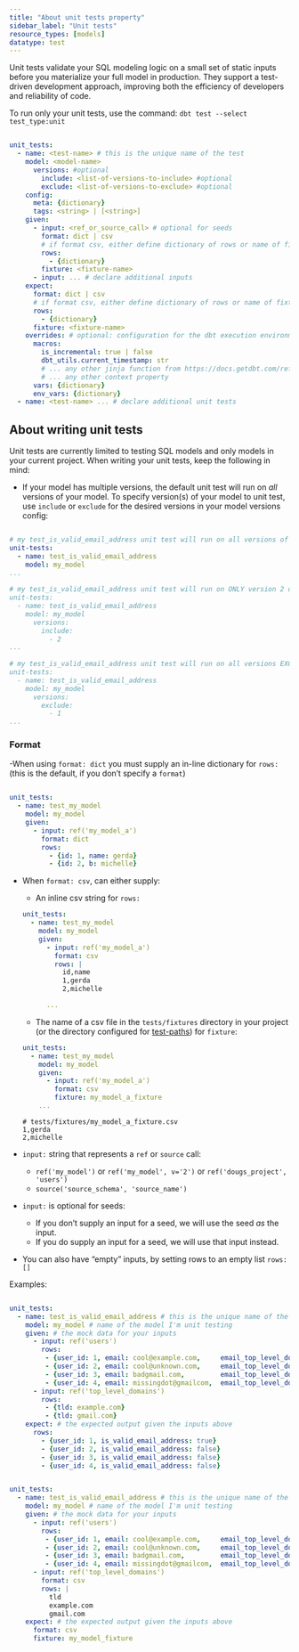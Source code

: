 ```yaml
---
title: "About unit tests property"
sidebar_label: "Unit tests"
resource_types: [models]
datatype: test
---
```



Unit tests validate your SQL modeling logic on a small set of static inputs before you materialize your full model in production. They support a test-driven development approach, improving both the efficiency of developers and reliability of code.

To run only your unit tests, use the command:
`dbt test --select test_type:unit`

<file name='dbt_project.yml'>

```yml

unit_tests:
  - name: <test-name> # this is the unique name of the test
    model: <model-name> 
      versions: #optional
        include: <list-of-versions-to-include> #optional
        exclude: <list-of-versions-to-exclude> #optional
    config: 
      meta: {dictionary}
      tags: <string> | [<string>]
    given:
      - input: <ref_or_source_call> # optional for seeds
        format: dict | csv
        # if format csv, either define dictionary of rows or name of fixture
        rows:
          - {dictionary}
        fixture: <fixture-name>
      - input: ... # declare additional inputs
    expect:
      format: dict | csv
      # if format csv, either define dictionary of rows or name of fixture
      rows: 
        - {dictionary}
      fixture: <fixture-name>
    overrides: # optional: configuration for the dbt execution environment
      macros:
        is_incremental: true | false
        dbt_utils.current_timestamp: str
        # ... any other jinja function from https://docs.getdbt.com/reference/dbt-jinja-functions
        # ... any other context property
      vars: {dictionary}
      env_vars: {dictionary}
  - name: <test-name> ... # declare additional unit tests

  ```

</file>


## About writing unit tests

Unit tests are currently limited to testing SQL models and only models in your current project. When writing your unit tests, keep the following in mind:
- If your model has multiple versions, the default unit test will run on *all* versions of your model. To specify version(s) of your model to unit test, use `include` or `exclude` for the desired versions in your model versions config:

```yaml

# my test_is_valid_email_address unit test will run on all versions of my_model
unit-tests:
  - name: test_is_valid_email_address
    model: my_model
...
            
# my test_is_valid_email_address unit test will run on ONLY version 2 of my_model
unit-tests:
  - name: test_is_valid_email_address 
    model: my_model 
      versions:
        include: 
          - 2
...
            
# my test_is_valid_email_address unit test will run on all versions EXCEPT 1 of my_model
unit-tests:
  - name: test_is_valid_email_address
    model: my_model 
      versions:
        exclude: 
          - 1
...

```

### Format

-When using `format: dict` you must supply an in-line dictionary for `rows:` (this is the default, if you don’t specify a `format`)
    
```yml

unit_tests:
  - name: test_my_model
    model: my_model
    given:
      - input: ref('my_model_a')
        format: dict
        rows:
          - {id: 1, name: gerda}
          - {id: 2, b: michelle}    

```

- When `format: csv`, can either supply:
  - An inline csv string for `rows:`
        
  ```yaml
  unit_tests:
    - name: test_my_model
      model: my_model
      given:
        - input: ref('my_model_a')
          format: csv
          rows: |
            id,name
            1,gerda
            2,michelle

        ...
    ```

        
    - The name of a csv file in the `tests/fixtures` directory in your project (or the directory configured for [test-paths](https://docs.getdbt.com/reference/project-configs/test-paths)) for `fixture`:
        
    ```yaml
    unit_tests:
      - name: test_my_model
        model: my_model
        given:
          - input: ref('my_model_a')
            format: csv
            fixture: my_model_a_fixture
        ...
    ```
        
    ```csv
    # tests/fixtures/my_model_a_fixture.csv
    1,gerda
    2,michelle
    ```
        
- `input:` string that represents a `ref` or `source` call:
    - `ref('my_model')` or `ref('my_model', v='2')` or `ref('dougs_project', 'users')`
    - `source('source_schema', 'source_name')`
- `input:` is optional for seeds:
    - If you don’t supply an input for a seed, we will use the seed *as* the input.
    - If you do supply an input for a seed, we will use that input instead.
- You can also have “empty” inputs, by setting rows to an empty list `rows: []`

Examples:
```yml

unit_tests:
  - name: test_is_valid_email_address # this is the unique name of the test
    model: my_model # name of the model I'm unit testing
    given: # the mock data for your inputs
      - input: ref('users')
        rows:
         - {user_id: 1, email: cool@example.com,     email_top_level_domain: example.com}
         - {user_id: 2, email: cool@unknown.com,     email_top_level_domain: unknown.com}
         - {user_id: 3, email: badgmail.com,         email_top_level_domain: gmail.com}
         - {user_id: 4, email: missingdot@gmailcom,  email_top_level_domain: gmail.com}
      - input: ref('top_level_domains')
        rows:
         - {tld: example.com}
         - {tld: gmail.com}
    expect: # the expected output given the inputs above
      rows:
        - {user_id: 1, is_valid_email_address: true}
        - {user_id: 2, is_valid_email_address: false}
        - {user_id: 3, is_valid_email_address: false}
        - {user_id: 4, is_valid_email_address: false}

```

```yml

unit_tests:
  - name: test_is_valid_email_address # this is the unique name of the test
    model: my_model # name of the model I'm unit testing
    given: # the mock data for your inputs
      - input: ref('users')
        rows:
         - {user_id: 1, email: cool@example.com,     email_top_level_domain: example.com}
         - {user_id: 2, email: cool@unknown.com,     email_top_level_domain: unknown.com}
         - {user_id: 3, email: badgmail.com,         email_top_level_domain: gmail.com}
         - {user_id: 4, email: missingdot@gmailcom,  email_top_level_domain: gmail.com}
      - input: ref('top_level_domains')
        format: csv
        rows: |
          tld
          example.com
          gmail.com
    expect: # the expected output given the inputs above
      format: csv
      fixture: my_model_fixture

```
